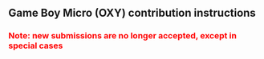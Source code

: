 <!--
SPDX-FileCopyrightText: 2017-2023 Joonas Javanainen <joonas.javanainen@gmail.com>

SPDX-License-Identifier: MIT
-->

## Game Boy Micro (OXY) contribution instructions

<h3 style="color: red">
  Note: new submissions are no longer accepted, except in special cases
</h3>
